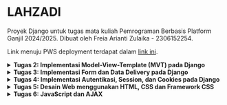 # LAHZADI

Proyek Django untuk tugas mata kuliah Pemrograman Berbasis Platform Ganjil 2024/2025. Dibuat oleh Freia Arianti Zulaika - 2306152254.

Link menuju PWS deployment terdapat dalam [link ini](http://freia-arianti-lahzadi.pbp.cs.ui.ac.id/).

<details>
<Summary><b>Tugas 2: Implementasi Model-View-Template (MVT) pada Django</b></Summary>

### Langkah Implementasi Checklist
Implementasi dari checklist pada tugas 2:
#### Membuat sebuah proyek Django baru
1. Membuat direktori bernama “lahzadi” dalam direktori lokal dan masuk ke dalam direktori tersebut
2. Membuat _virtual environment_ dalam direktori tersebut menggunakan perintah berikut:
    ```
    py -m venv env
    ```
3. Melakukan aktivasi _virtual environment_ menggunakan perintah berikut:
    ```
    env\Scripts\activate
    ```
4. Di dalam direktori tersebut, membuat file berjudul “requirements.txt” yang berisi:
   ```
    django
    gunicorn
    whitenoise
    psycopg2-binary
    requests
    urllib3
    ```
5. Melakukan instalasi terhadap _dependencies_ menggunakan perintah berikut:
    ```
    pip install -r requirements.txt
    ```
6. Membuat project Django bernama 'lahzadi' menggunakan perintah berikut:
    ```
    django-admin startproject lahzadi .
    ```
7. Membuat repositori baru di GitHub dengan nama 'lahzadi'
8. Menginisiasi direktori lokal “lahzadi” sebagai repositori git menggunakan perintah berikut:
   ```
    git init
    ```
9. Menambahkan berkas .gitignore
10. Membuat _branch_ utama baru bernama 'main' dengan menggunakan perintah berikut:
    ```
    git branch -M main
    ```
11. Menghubungkan direktori lokal dengan repositori GitHub dengan menggunakan perintah berikut:
    ```
    git remote add origin https://github.com/freiazulaika/lahzadi.git
    ```
11. Melakukan _add_, _commit_, dan _push_ dari direktori lokal ke repositori GitHub
    
####  Membuat aplikasi dengan nama main pada proyek tersebut
1. Masih dalam direkotri yang sama, membuat aplikasi bernama 'main' menggunakan perintah berikut:
    ```
    python manage.py startapp main
    ```
2. Menambahkan 'main' ke INSTALLED_APPS di dalam berkas settings.py

#### Membuat model pada aplikasi main dengan nama Product dan memiliki atribut wajib (name, price, description)
1. Pada berkas models.py di dalam direktori aplikasi 'main', menambahkan class 'Product' dengan atribut name, price, description, stock, note, dan size
2. Melakukan makemigrations menggunakan perintah berikut:
   ```
   python manage.py makemigrations
   ```
3. Melakukan migration menggunakan perintah berikut:
   ```
   python manage.py migrate
   ```

#### Membuat sebuah fungsi pada views.py
1. Membuat direktori bernama 'template' di dalam direktori aplikasi 'main' dan membuat berkas baru bernama 'main.html'
2. Di dalam berkas 'main.html', menambahkan nama toko, nama, dan kelas
3. Dalam berkas views.py di dalam direktori aplikasi 'main', menambahkan fungsi bernama 'show_main' yang berisi dictionary yang berisi data (nama dan kelas) yang akan dihubungkan ke tampilan. Fungsi ini akan mengembalikan untuk me-_render_ tampilan di berkas main.html

#### Melakukan routing pada proyek agar dapat menjalankan aplikasi main dan membuat sebuah routing pada urls.py aplikasi main
1. Membuat berkas 'urls.py' di direktori aplikasi 'main' dan menambahkan isi:
   ```
    from django.urls import path
    from main.views import show_main

    app_name = 'main'

    urlpatterns = [
        path('', show_main, name='show_main'),
    ]
    ```
2. Membuka berkas 'urls.py' di direktori proyek 'lahzadi' dan menambahkan isi:
    ```
    from django.contrib import admin
    from django.urls import path, include
    
    urlpatterns = [
        path('admin/', admin.site.urls),
        path('', include('main.urls')),
    ]
     ```
#### Melakukan deployment ke PWS
1. Masuk ke dalam _website_ PWS dan membuat proyek baru bernama 'lahzadi'
2. Menambahkan url _deployment_ PWS di dalam berkas settings.py di proyek 'lahzadi'
3. Melakukan _add_, _commit_, dan _push_ ke GitHub
4. Melakukan perintah pada _Project Command_ di PWS
5. Tunggu hasil proyek hingga menunjukkan status _successful_

### Bagan
![bagan](https://github.com/user-attachments/assets/1bcf8685-3f62-4cf1-a02e-1859d55bfd96)

### Fungsi git dalam pengembangan perangkat lunak
Fungsi git dalam pengembangan perangkat lunak:
* Git dapat membantu kita dalam mengelompokkan dan melacak perubahan kode yang dilakukan.
* Git memudahkan dalam berkolaborasi dengan banyak pengembang melalui kemampuannya seperti mengelola project/kode dalam branch yang berbeda, sehingga tidak mengganggu kode di branch utama.

### Mengapa framework Django dijadikan permulaan pembelajaran pengembangan perangkat lunak?
Django dijadikan permulaan dalam pembelajaran pengembangan perangkat lunak karena Django menggunakan bahasa Python yang relatif sederhana dan mudah dipahami. Selain itu, Django juga sudah menyediakan banyak fitur bawaan yang memudahkan dalam pengembangan aplikasi web dengan cepat. Django memiliki struktur yang terorganisasi dan memiliki bentuk Model-View-Template (MVT) yang memudahkan pengembang dalam membangun dan mengelola aplikasi web. Django juga dapat menangani pengembangan aplikasi yang kompleks serta memiliki fitur keamanan yang baik.

### Mengapa model pada Django disebut sebagai ORM?
Model di Django disebut sebagai ORM (Object-Relational Mapping) karena berfungsi sebagai jembatan antara objek Python dan tabel dalam database. Dengan ORM, pengembang dapat mengelola database menggunakan kode Python tanpa harus menulis _query_ SQL. Django mengubah atribut dalam kelas Python menjadi kolom-kolom di tabel database, sehingga interaksi dengan database jadi lebih mudah. ORM ini otomatis menerjemahkan operasi Python menjadi perintah SQL, sehingga proses mengelola data lebih sederhana dan teratur.

</details>

<details>
<Summary><b>Tugas 3: Implementasi Form dan Data Delivery pada Django</b></Summary>
    
### Jelaskan mengapa kita memerlukan data delivery dalam pengimplementasian sebuah platform?
Dalam proses pengimplementasian platform, data delivery menjadi penting karena memudahkan komunikasi antara klien, server, dan sistem lainnya. Proses ini memastikan bahwa informasi dapat dikirim dengan cepat, aman, dan efisien. Tanpa data delivery yang baik, platform akan terasa lambat dan tidak efisien, sehingga dapat mengurangi minat pengguna.

### Menurutmu, mana yang lebih baik antara XML dan JSON? Mengapa JSON lebih populer dibandingkan XML?
Menurut saya, JSON lebih baik dan lebih populer daripada XML karena JSON memiliki struktur dan tampilan yang sederhana, sehingga lebih mudah dibaca oleh manusia. Selain itu, pemrosesan JSON juga cenderung lebih cepat dan lebih efisien untuk pertukaran data karena memiliki kompleksitas yang lebih rendah dibandingkan dengan XML.

###  Jelaskan fungsi dari method is_valid() pada form Django dan mengapa kita membutuhkan method tersebut?
Method is_valid() pada form Django digunakan untuk mengetahui validitas/kebenaran data yang dimasukkan. Jika data yang dimasukkan sesuai dengan persyaratan yang ada di form (misal tipe data, panjang data), maka is_valid() akan bernilai True dan sebaliknya. Method ini dibutuhkan karena dapat mengetahui dan memastikan data yang mau dimasukkan ke database sudah benar. Selain itu, method ini juga mempermudah pengelolaan jika ada error ketika data yang dimasukkan tidak sesuai.

### Mengapa kita membutuhkan csrf_token saat membuat form di Django? Apa yang dapat terjadi jika kita tidak menambahkan csrf_token pada form Django? Bagaimana hal tersebut dapat dimanfaatkan oleh penyerang?
csrf_token penting untuk melindungi aplikasi web dari serangan _Cross-Site Request Forgery (CSRF)_, di mana penyerang dapat membuat pengguna yang telah terautentikasi mengirimkan permintaan berbahaya ke server tanpa sepengetahuan mereka. Tanpa csrf_token, server tidak dapat membedakan antara request asli dan request berbahaya, sehingga penyerang dapat menyalahgunakan sesi pengguna untuk melakukan tindakan yang tidak diinginkan. Sehingga, csrf_token berperan untuk memastikan bahwa setiap request berasal dari sumber yang sah dan aman.

### Jelaskan bagaimana cara kamu mengimplementasikan checklist di atas secara step-by-step (bukan hanya sekadar mengikuti tutorial).
1. Membuat direktori bernama _templates_ di dalam _main directory_
2. Membuat berkas base.html di dalam direktori tersebut
3. Menambahkan kode berikut di dalam file base.html:
```
<!DOCTYPE html>
<html lang="en">

<head>
    <meta charset="UTF-8">
    <meta name="viewport" content="width=device-width, initial-scale=1.0">
    {% block meta %} {% endblock meta %}
    <title>LAHZADI</title>
</head>

<body>
    {% block content %} {% endblock content %}
</body>

</html>
```
4. Pada berkas settings.py di direktori proyek lahzadi, menambahkan kode berikut di dalam variabel TEMPLATES
```
'DIRS': [BASE_DIR / 'templates']
```
5. Mengubah kode di berkas main.html yang berada di path main/templates/ dengan kode berikut:
```
{% extends 'base.html' %}
{% block content %}

<h1>LAHZADI</h1>

<h5>Name: </h5>
<p>{{ name }}
<p>
<h5>Class: </h5>
<p>{{ kelas }}
<p>

{% endblock content %}
```
6. Menambahkan kode berikut di bagian atas dari berkas models.py di subdirektori main/:
```
import uuid
```
7. Melakukan migrasi
8. Membuat berkas di direktori main dengan nama forms.py dan mengisi dengan kode berikut:
```
from django.forms import ModelForm
from main.models import Product

class ProductForm(ModelForm):
    class Meta:
        model = Product
        fields = ["name", "price", "description", "stock", "size"]
```
9. Menambahkan kode berikut di dalam berkas views.py yang ada di direktori main:
```
from django.shortcuts import render, redirect
```
10. Di dalam views.py, menambahkan fungsi berikut:
```
def create_product_entry(request):
    form = ProductForm(request.POST or None)

    if form.is_valid() and request.method == "POST":
        form.save()
        return redirect('main:show_main')

    context = {'form': form}
    return render(request, "create_product_entry.html", context)
```
11. Mengubah fungsi show_main di dalam berkas yang sama menjadi:
```
def show_main(request):
    product_entries = Product.objects.all()
    context = {
        'name': 'Freia Arianti Zulaika',
        'kelas' : 'PBP C',
        'product_entries' : product_entries,
    }

    return render(request, "main.html", context)
```
12. Membuat berkas create_product_entry.html pada direktori main/templates dan mengisi dengan kode berikut:
```
{% extends 'base.html' %}
{% block content %}
<h1>Add New Product Entry</h1>

<form method="POST">
    {% csrf_token %}
    <table>
        {{ form.as_table }}
        <tr>
            <td></td>
            <td>
                <input type="submit" value="Add Product Entry" />
            </td>
        </tr>
    </table>
</form>

{% endblock %}
```
13. Menambahkan kode berikut ke dalam {% block content %} di berkas main.html dalam path main/templates:
```
{% extends 'base.html' %}
{% block content %}

<h1>LAHZADI</h1>

<h5>Name: </h5>
<p>{{ name }}
<p>
<h5>Class: </h5>
<p>{{ kelas }}
<p>

    {% if not product_entries %}
<p>Belum ada data produk pada Lahzadi.</p>
{% else %}
<table>
    <tr>
        <th>Name</th>
        <th>Price</th>
        <th>Description</th>
        <th>Stock</th>
        <th>Size</th>
    </tr>

    {% comment %} Berikut cara memperlihatkan data produk di bawah baris ini
    {% endcomment %}
    {% for product_entry in product_entries %}
    <tr>
        <td>{{product_entry.name}}</td>
        <td>{{product_entry.price}}</td>
        <td>{{product_entry.description}}</td>
        <td>{{product_entry.stock}}</td>
        <td>{{product_entry.size}}</td>
    </tr>
    {% endfor %}
</table>
{% endif %}

<br />

<a href="{% url 'main:create_product_entry' %}">
    <button>Add New Product Entry</button>
</a>
{% endblock content %}
```
14. Membuat show_xml, show_json, show_xml_by_id, dan show_json_by_id di views.py untuk mengembalikan hasil response:
```
def show_xml(request):
    data = Product.objects.all()
    return HttpResponse(serializers.serialize("xml", data), content_type="application/xml")

def show_json(request):
    data = Product.objects.all()
    return HttpResponse(serializers.serialize("json", data), content_type="application/json")

def show_xml_by_id(request, id):
    data = Product.objects.filter(pk=id)
    return HttpResponse(serializers.serialize("xml", data), content_type="application/xml")

def show_json_by_id(request, id):
    data = Product.objects.filter(pk=id)
    return HttpResponse(serializers.serialize("json", data), content_type="application/json")
```
15. Melakukan routing di urls.py di direktori main:
```
from django.urls import path
from main.views import show_main, create_product_entry, show_xml, show_json, show_xml_by_id, show_json_by_id

app_name = 'main'

urlpatterns = [
    path('', show_main, name='show_main'),
    path('create-product-entry', create_product_entry, name='create_product_entry'),
    path('xml/', show_xml, name='show_xml'),
    path('json/', show_json, name='show_json'),
    path('xml/<str:id>/', show_xml_by_id, name='show_xml_by_id'),
    path('json/<str:id>/', show_json_by_id, name='show_json_by_id'),
]
```

### Mengakses Menggunakan Postman
## XML
![XML](https://github.com/user-attachments/assets/68c722b5-03e7-488e-b2e0-b4eb19f41507)
## JSON
![JSON](https://github.com/user-attachments/assets/544f1ce5-fd06-4242-930d-830621e52e8b)
## XML by id
![XML by id](https://github.com/user-attachments/assets/fd8d2f2c-235d-41f2-a84e-903e5765890a)
## JSON by id
![JSON by id](https://github.com/user-attachments/assets/5a3601e5-7ac9-472f-9dd0-02bda01388ab)

</details>

<details>
<Summary><b>Tugas 4: Implementasi Autentikasi, Session, dan Cookies pada Django</b></Summary>

### Apa perbedaan antara HttpResponseRedirect() dan redirect()?
Secara umum, HttpResponseRedirect() dan redirect() memiliki fungsi dalam mengalihkan ke URL tertentu. Perbedaan di antara keduanya adalah:
* HttpResponseRedirect(): memerlukan URL yang jelas dan lengkap (full URL atau relative path).
* redirect(): menerima URL, nama view, atau objek model, sehingga lebih fleksibel dan lebih mudah digunakan.

### Jelaskan cara kerja penghubungan model Product dengan User!
Model Product dihubungkan dengan User menggunakan <b>ForeignKey</b>, yang dapat menghubungkan setiap objek Product dengan satu pengguna. 
```
from django.db import models
import uuid
from django.contrib.auth.models import User

class Product(models.Model):
    id = models.UUIDField(primary_key=True, default=uuid.uuid4, editable=False)
    name = models.CharField(max_length=255)
    price = models.IntegerField()
    description = models.TextField()
    stock = models.IntegerField()
    size = models.IntegerField()
    user = models.ForeignKey(User, on_delete=models.CASCADE)
```
Pada ForeignKey, on_delete=models.CASCADE memastikan bahwa jika pengguna dihapus, semua produk yang dimiliki pengguna tersebut juga akan dihapus. Satu User bisa memiliki lebih dari satu produk, sementara setiap Product hanya dapat dimiliki oleh satu User.

### Apa perbedaan antara authentication dan authorization, apakah yang dilakukan saat pengguna login? Jelaskan bagaimana Django mengimplementasikan kedua konsep tersebut.
* Authentication merupakan proses untuk mengenali atau memverifikasi identitas pengguna.
* Authorization merupakan proses untuk menentukan aksesabilitas pengguna berdasarkan peran yang dimiliki. 

Dalam konteks login, kedua proses tersebut diperlukan karena saling melengkapi dan memiliki fungsinya masing-masing. Di Django, proses authentication dilakukan dengan memanfaatkan sistem autentikasi bawaan (django.contrib.auth) yang menyediakan fungsi seperti authenticate(), login(), dan logout(). Sedangkan, authorization dilakukan dengan sistem Permissions dan Groups, menggunakan dekorator seperti @permission_required dan mendefinisikan izin pada model.

### Bagaimana Django mengingat pengguna yang telah login? Jelaskan kegunaan lain dari cookies dan apakah semua cookies aman digunakan?
Django mengingat pengguna yang telah login menggunakan session. Setelah pengguna berhasil login, session ID akan disimpan di cookie di dalam browser pengguna. Dalam cookie, Django hanya menyimpan session ID dan tidak menyimpan informasi seperti password. Data session disimpan di server. Fungsi lain dari cookie yaitu untuk menyimpan preferensi pengguna dan melacak perilaku pengguna. Dari semua kelebihan yang ada, cookie memiliki kekurangan yang perlu diperhatikan. Jika tidak dikelola dengan baik, cookie menjadi rentan terhadap serangan seperti XSS atau CSRF. Untuk meningkatkan keamanan, sangat perlu untuk memanfaatkan fitur seperti HttpOnly untuk mencegah akses JavaScript ke cookie, Secure untuk memastikan cookie dikirim melalui HTTPS, dan SameSite untuk membatasi pengiriman cookie antarsitus.

### Implementasi _checklist_
#### Implementasi fungsi registrasi, login, dan logout.

1. Pertama, saya mengimpor modul yang diperlukan dalam pembuatan fungsi dan form registrasi di dalam berkas `views.py` di direktori `main`. Dua modul yang saya impor yaitu `messages`untuk menampilkan pesan sukses dan `UserCreationForm` sebagai form dalam registrasi akun. 

```
from django.contrib import messages
from django.contrib.auth.forms import UserCreationForm

def register(request):
    form = UserCreationForm()

    if request.method == "POST":
        form = UserCreationForm(request.POST)
        if form.is_valid():
            form.save()
            messages.success(request, 'Your account has been successfully created!')
            return redirect('main:login')
    context = {'form':form}
    return render(request, 'register.html', context)
```

2. Selanjutnya, saya membuat berkas `register.html` di dalam direktori `main/templates/` dengan isi kode berikut:
```
{% extends 'base.html' %}

{% block meta %}
<title>Register</title>
{% endblock meta %}

{% block content %}

<div class="login">
    <h1>Register</h1>

    <form method="POST">
        {% csrf_token %}
        <table>
            {{ form.as_table }}
            <tr>
                <td></td>
                <td><input type="submit" name="submit" value="Daftar" /></td>
            </tr>
        </table>
    </form>

    {% if messages %}
    <ul>
        {% for message in messages %}
        <li>{{ message }}</li>
        {% endfor %}
    </ul>
    {% endif %}
</div>

{% endblock content %}
```

Kode ini digunakan untuk menampilkan halaman registrasi menggunakan form yang dirender menggunakan `form.as_table`.

3. Setelah membuat fungsi registrasi, saya membuat fungsi login. Di dalam berkas `views.py`, saya melakukan impor modul-modul yang diperlukan di dalam fungsi login yaitu `AuthenticationForm`, `authenticate`, dan `login`. Kemudian, saya menambahkan fungsi berikut (fungsi `login_user`) di dalam berkas yang sama:
```
def login_user(request):
   if request.method == 'POST':
      form = AuthenticationForm(data=request.POST)

      if form.is_valid():
        user = form.get_user()
        login(request, user)
        response = HttpResponseRedirect(reverse("main:show_main"))
        response.set_cookie('last_login', str(datetime.datetime.now()))
        return response

   else:
      form = AuthenticationForm(request)
   context = {'form': form}
   return render(request, 'login.html', context)
```

4. Saya membuat fungsi login, saya membuat halaman untuk menampilkan fungsi login tersebut dengan membuat berkas `login.html` di dalam direktori `main/templates/` berisi kode berikut:
```
{% extends 'base.html' %}

{% block meta %}
<title>Login</title>
{% endblock meta %}

{% block content %}
<div class="login">
    <h1>Login</h1>

    <form method="POST" action="">
        {% csrf_token %}
        <table>
            {{ form.as_table }}
            <tr>
                <td></td>
                <td><input class="btn login_btn" type="submit" value="Login" /></td>
            </tr>
        </table>
    </form>

    {% if messages %}
    <ul>
        {% for message in messages %}
        <li>{{ message }}</li>
        {% endfor %}
    </ul>
    {% endif %} Don't have an account yet?
    <a href="{% url 'main:register' %}">Register Now</a>
</div>

{% endblock content %}
```

5. Untuk membuat fungsi `logout`, saya melakukan impor modul-modul yang diperlukan di dalam fungsi `logout` yaitu `logout` di berkas `views.py`. Di dalam berkas yang sama, saya membuat fungsi `logout` seperti di kode berikut:
```
from django.contrib.auth import logout
def logout_user(request):
    logout(request)
    return redirect('main:login')
```

6. Saya menambahkan button `logout` di berkas `main.html` di direktori `main/templates/`

```
<a href="{% url 'main:logout' %}">
  <button>Logout</button>
</a>
```

7. Terakhir, saya melakukan routing url untuk fungsi `registrasi`, `login`, dan `logout` dengan menambahkan kode berikut di dalam berkas `urls.py` di direktori `main`:
```
urlpatterns = [
    ...
    path('register/', register, name='register'),
    path('login/', login_user, name='login'),
    path('logout/', logout_user, name='logout'),
]
```

#### Implementasi pembuatan dua akun dan masing-masing tiga _dummy_ data
1. Pertama, saya menjalankan perintah `python manage.py runserver` di terminal.
2. Saya membuka `http://localhost:8000/` di browser
3. Saya melakukan registrasi untuk dua akun.
4. Di tiap akun-nya, saya memasukan tiga data

#### Implementasi menghubungkan model `Product` dengan `User`
1. Saya mengimpor modul `User` di berkas `models.py` yang ada di direktori `main` dengan menambahkan kode berikut:
```
from django.contrib.auth.models import User
```

2. Di dalam berkas yang sama, saya menambahkan ForeignKey di class `Product` dengan menambahkan kode berikut:
```
class Product(models.Model):
    ...
    user = models.ForeignKey(User, on_delete=models.CASCADE)
```

3. Di berkas `views.py` di direktori `main`, saya mengubah fungsi `create_product_entry` menjadi sebagai berikut:
```
def create_product_entry(request):
    form = ProductForm(request.POST or None)

    if form.is_valid() and request.method == "POST":
        product_entry = form.save(commit=False)
        product_entry.user = request.user
        product_entry.save()
        return redirect('main:show_main')

    context = {'form': form}
    return render(request, "create_product_entry.html", context)
```
Pada kode ini, objek yang sudah dibuat melalui form tidak langsung disimpan di database. Sehingga, kita dapat mengubah/memodifikasi objek tersebut sebelum disimpan di database.

4. Masih di berkas yang sama, saya mengubah nilai dari `product_entries` dan `context` yang ada di fungsi `show_main` menjadi:
```
def show_main(request):
    product_entries = Product.objects.filter(user=request.user)
    context = {
        'name': request.user.username,
        ...
    }

    return render(request, "main.html", context)
```

5. Selanjutnya, saya melakukan migrasi
```
python manage.py makemigrations
python manage.py migrate
```

6. Terakhir, di berkas `settings.py` di subdirektori `lahzadi`, saya mengubah variabel `DEBUG` dan melakukan impor seperti berikut:
```
import os
...
PRODUCTION = os.getenv("PRODUCTION", False)
DEBUG = not PRODUCTION
...
```

#### Implementasi tampilan detail informasi pengguna yang sedang logged in dan cookies
1. Di berkas `views.py` yang ada di direktori `main`, saya melakukan impor dan menambahkan kode di fungsi `login_user` pada blok `form.is_valid()` sehingga menjadi seperti berikut:
```
import datetime
from django.http import HttpResponseRedirect
from django.urls import reverse
...
def login_user(request):
   ...
      if form.is_valid():
        user = form.get_user()
        login(request, user)
        response = HttpResponseRedirect(reverse("main:show_main"))
        response.set_cookie('last_login', str(datetime.datetime.now()))
        return response

   ...
...
```

2. Kemudian, di fungsi `show_main`, saya menambahkan kode berikut di dalam `context` :
```
context = {
...
        ...
        'last_login': request.COOKIES['last_login'],
    }
...
```

3. Di fungsi `logout_user`, saya memodifikasi kode menjadi seperti kode berikut:
```
def logout_user(request):
    logout(request)
    response = HttpResponseRedirect(reverse('main:login'))
    response.delete_cookie('last_login')
    return response
```

4. Selanjutnya, di akhir berkas `main.html`, saya menambahkan kode berikut untuk menampilkan data login terakhir:
```
...
<h5>Sesi terakhir login: {{ last_login }}</h5>
```
</details>

<details>
<Summary><b>Tugas 5: Desain Web menggunakan HTML, CSS dan Framework CSS</b></Summary>

### Urutan prioritas _CSS Selector_ pada HTML
Secara garis besar, CSS Selector terbagi atas 4 bagian. Jika diurutkan dari prioritas tertinggi, maka:

1. Inline Styles
Inline style terdapat pada elemen HTML dengan tanda style=“…”. Contohnya `<p style=“color:red;”>Contoh</p>`

2. ID Selector (#)
ID Selector ditandai dengan adanya tanda #. ID selector ini memiliki prioritas yang lebih tinggi dari class atau elemen. Contoh:
```
#option{
    color: red;
}
```

3. Class Selector (.)
Class selector ditandai dengan adanya tanda (.). ID selector ini memiliki prioritas yang lebih tinggi dari tag HTML. Contoh:
```
.option{
    color: red;
}
```

4. Tag Selector
ID Selector ini memiliki urutan terrendah. Ditandai dengan penggunaan elemen tag HTML. Contoh:
```
p, h2{
    color: red;
}
```

5. Important Rule
Ditandai dengan adanya tanda `!important`. Dapat mendahulukan urutan prioritas suatu properti tanpa memperhatikan urutan ID Selector di atas.

### _Responsive Design_ dalam pengembangan web
_Responsive design_ sangat penting untuk diperhatikan karena pengaksesan suatu website oleh pengguna tidak hanya melalui _desktop_, namun juga dapat melalui device-device lain seperti _smartphone_, tablet, dan lain sebagainya. Dengan adanya _responsive design_, pengguna dapat menggunakan _website_ dengan tampilan yang konsisten dan dapat mendapatkan pengalaman yang baik dalam menjalankan _website_ tersebut. 

Contoh aplikasi yang sudah menerapkan responsive design adalah <b>Pinterest</b> dan aplikasi yang belum menerapkan responsive design adalah <b>SIAKNG</b>.

### Perbedaan antara margin, border, dan padding, serta pengaplikasiannya
* Margin adalah ruang kosong di luar elemen yang berfungsi sebagai pemisah antarelemen.
* Border adalah garis pembatas yang mengelilingi elemen, terletak di antara margin dan padding.
* Padding adalah ruang kosong di dalam elemen, terletak di antara elemen dan border.
```
.box{
    border: 10px;
    padding: 15px;
    margin: 20px;
}
```
![margin-padding-border](https://github.com/user-attachments/assets/f797dd18-788b-44d5-97e1-7b45520386fc)
sumber: https://www.pluralsight.com/blog/creative-professional/whats-difference-margin-padding

### Konsep flex box dan grid layout di CSS

* Flex box (flexible box) adalah salah satu model layout yang dimiliki CSS. Model layout ini mengatur letak elemen dalam satu dimensi (secara horizontal/kolom atau vertikal/baris). Kegunaan dari flex box adalah elemen-elemen dapat menyesuaikan ukurannya sesuai dengan batas ruang yang diberikan.

```
.container{
    display: flex;
    justify-content: space-around;
}
```

* CSS grid adalah model layout CSS yang mengatur letak elemen dalam dua dimensi (horizontal/kolom atau vertikal/baris). Kegunaan dari CSS grid yaitu dapat membuat tata letak yang responsif dan kompleks dengan mudah.
```
.grid-container {
    display: grid;
    grid-template-columns: 1fr 2fr 1fr;
    grid-template-rows: auto;
    }
```

### Implementasi _checklist_
#### Menambahkan fitur _edit product_
1. Pertama, saya menyambungkan tailwind ke aplikasi saya dengan menambahkan kode berikut di bagian head berkas `base.html` di direktori templates.
```
<script src="https://cdn.tailwindcss.com">
</script>
```

2. Di berkas `views.py`, saya menambahkan fungsi berikut:
```
def edit_product(request, id):
    mood = Product.objects.get(pk = id)
    form = ProductForm(request.POST or None, instance=mood)

    if form.is_valid() and request.method == "POST":
        form.save()
        return HttpResponseRedirect(reverse('main:show_main'))

    context = {'form': form}
    return render(request, "edit_product.html", context)
```

3. Saya membuat berkas baru bernama `edit_product.html` di subdirektori `main/templates`. Kemudian, saya mengisi berkas tersebut dengan kode berikut:
```
{% extends 'base.html' %}

{% load static %}

{% block content %}

<h1>Edit Mood</h1>

<form method="POST">
    {% csrf_token %}
    <table>
        {{ form.as_table }}
        <tr>
            <td></td>
            <td>
                <input type="submit" value="Edit Mood"/>
            </td>
        </tr>
    </table>
</form>

{% endblock %}
```

4. Selanjutnya, di berkas `main.html`, saya menambahkan kode berikut untuk memunculkan tombol edit:
```
    <td>
        <a href="{% url 'main:edit_product' product_entry.pk %}">
            <button>
                Edit
            </button>
        </a>
    </td>
```

5. Menambahkan import reverse di `views.py`
6. Melakukan routing url di `urls.py` dan menambahkan import `edit_product`.
7. Menambahkan path berikut ke `urlpatterns`:
```
...
path('edit-product/<uuid:id>', edit_product, name='edit_product'),
```

#### Menambahkan fitur _delete product_
1. Di berkas `views.py`, saya membuat _function_ baru bernama `delete_product` yang berisi kode berikut:
```
def delete_product(request, id):
    product = Product.objects.get(pk = id)
    product.delete()
    return HttpResponseRedirect(reverse('main:show_main'))
```

2. Selanjutnya, saya melakukan routing url di `urls.py` dengan meng-import `delete_product` dan menambahkan path berikut di `urlspattern`:
```
...
    path('delete/<uuid:id>', delete_product, name='delete_product'),
```

3. Di berkas `main.html`, saya menambahkan kode berikut untuk memunculkan button delete di tampilan halaman:
```
    <td>
        <a href="{% url 'main:delete_product' product_entry.pk %}">
            <button>
                Delete
            </button>
        </a>
    </td>
```

#### Kustomisasi desain pada template HTML menggunakan Tailwind
#####  Kustomisasi halaman login, register, dan tambah product
1. Pertama, saya membuat direktori baru di root directory yaitu direktori `static/css` dan membuat berkas `global.css` di dalamnya.

2. Kemudian, saya menghubungakan `global.css` dan script _Tailwind_ ke `base.html` dengan mengubah isi berkas `base.html` seperti berikut:
```
{% load static %}
<!DOCTYPE html>
<html lang="en">
  <head>
    <meta charset="UTF-8" />
    <meta name="viewport" content="width=device-width, initial-scale=1.0" />
    {% block meta %} {% endblock meta %}
    <script src="https://cdn.tailwindcss.com"></script>
    <link rel="stylesheet" href="{% static 'css/global.css' %}"/>
  </head>
  <body>
    {% block content %} {% endblock content %}
  </body>
</html>
```

Berkas login, register, dan tambah product:
* [Login](main/templates/login.html).
* [Register](main/templates/register.html).
* [Add Product](main/templates/create_product.html).

#### Membuat Navigation Bar
Saya membuat berkas bernama `navbar.html` di direktori `templates/`. Berkas dari navbar terdapat di halaman [ini](templates/navbar.html)

#### Membuat daftar produk dan card produk
Saya membuat berkas bernama `card_product.html` di direktori `main/templates/`. Berkas dari card product terdapat di halaman [ini](main/templates/create_product.html)
</details>

<details>
<Summary><b>Tugas 6: JavaScript dan AJAX</b></Summary>

### Jelaskan manfaat dari penggunaan JavaScript dalam pengembangan aplikasi web!
JavaScript dapat membuat suatu halaman web menjadi lebih responsif dan interaktif. Dengan JavaScript, _developer_ dapat membuat halaman web yang merespon tindakan _user_ seperti saat membuat perubahan secara langsung. JavaScript juga memiliki kemampuan untuk merubah konten secara dinamis, data diperbarui langsung dari server dan tidak mengganggu _experience_ pengguna, dan _interface_ yang lebih menarik dan mudah digunakan. 

### Jelaskan fungsi dari penggunaan await ketika kita menggunakan fetch()! Apa yang akan terjadi jika kita tidak menggunakan await?
Dalam mengeksekusi perintah `fetch`, `await` berperan untuk menunggu hingga instruksi `fetch` selesai dijalankan sebelum masuk dan menjalankan ke kode perintah selanjutnya. Dengan adanya `await`, kita dapat memastikan bahwa semua data yang dibutuhkan sudah ada sebelum mencoba untuk menggunakan data tersebut di perintah-perintah berikutnya. Jika tidak menggunakan `await`, program akan langsung mengeksekusi perintah selanjutnya tanpa menunggu hasil lengkap dari `fetch`. Jika perintah-perintah selanjutnya menggunakan data yang berasal dari `fetch`, maka dapat terjadi error.

###  Mengapa kita perlu menggunakan decorator csrf_exempt pada view yang akan digunakan untuk AJAX POST?
`csrf_exempt` digunakan untuk memberikan akses terhadap CSRF tertentu yang ada pada view yang terutama akan digunakan untuk AJAX POST. Penggunaan decorator ini memungkinkan _request_ AJAX POST untuk diproses tanpa perlu adanya _token_ CSRF yang biasanya diperlukan. 

###  Pada tutorial PBP minggu ini, pembersihan data input pengguna dilakukan di belakang (backend) juga. Mengapa hal tersebut tidak dilakukan di frontend saja?
Pembersihan yang di lakukan di _backend_ memastikan agar data dapat berubah dengan aman karena _backend_ memiliki kontrol yang lebih terpercaya dan konsisten dibandingkan dengan sisi klien. Penggunaan ini juga menjamin validasi yang lebih konsisten di berbagai platform dan perangkat yang digunakan klien karena dapat mengatasi penanganan keamanan dalam browser yang berbeda. Walaupun _frontend_ tetap penting dalam konteks efisiensi dan pengalaman pengguna, pembersihan data input di _backend_ merupakan komponen vital dalam menjaga keamanan web yang menyeluruh.

### Implementasi _Checklist_
#### AJAX `GET`
1. Saya melakukan impor di berkas `views.py` terkait dua decorator berikut:
```
from django.views.decorators.csrf import csrf_exempt
from django.views.decorators.http import require_POST
```
2. Di berkas yang sama, saya menambahkan fungsi baru bernama `add_product_entry_ajax` sebagai berikut:
```
@csrf_exempt
@require_POST
def add_product_entry_ajax(request):
    name = strip_tags(request.POST.get("name"))
    description = strip_tags(request.POST.get("description"))
    price = request.POST.get("price")
    stock = request.POST.get("stock")
    size = request.POST.get("size")
    user = request.user

    new_product = Product(
        name=name, description=description,
        price=price, stock=stock, size=size,
        user=user
    )
    new_product.save()

    return HttpResponse(b"CREATED", status=201)
```
3. Selanjutnya, saya melakukan _routing_ di berkas `urls.py` dengan mengimpor fungsi `add_product_entry_ajax` dan menambahkan path url di `urlpatterns`:
```
from main.views import ..., add_product_entry_ajax
urlpatterns = [
    ...
    path('create-product-entry-ajax', add_product_entry_ajax, name='add_product_entry_ajax'),
]
```
4. Di berkas `views.py`, saya menghapus bagian berikut di `show_main`
```
product_entries = Product.objects.filter(user=request.user)
'product_entries': product_entries,
```
5. Kemudian, saya menambahkan baris berikut di bagian pertama fungsi `show_json` dan `show_xml`:
```
data = Product.objects.filter(user=request.user)
```
6. Di berkas `main.html`, saya menghapus block conditional `product_entries` dan mengubahnya dengan kode berikut:
```
        <div id="product_entry_cards"></div>
```
7. Di bagian akhir berkas `main.html`, saya membuat blok `<script>` dan menambahkan fungsi berikut:
```
async function getProductEntries() {
        return fetch("{% url 'main:show_json' %}").then((res) => res.json());
    }
```
8. Di blok yang sama, saya menambahkan fungsi `refreshProductEntries` yang berisi kode berikut:
```
async function refreshProductEntries() {
        document.getElementById("product_entry_cards").innerHTML = "";
        document.getElementById("product_entry_cards").className = "";
        const productEntries = await getProductEntries();
        let htmlString = "";
        let classNameString = "";

        if (productEntries.length === 0) {
            classNameString = "flex flex-col items-center justify-center min-h-[24rem] p-6";
            htmlString = `
            <div class="flex flex-col items-center justify-center min-h-[24rem] p-6">
                <img src="{% static 'image/sedih-banget.png' %}" alt="Sad face" class="w-32 h-32 mb-4"/>
                <p class="text-center text-gray-600 mt-4">Belum ada data produk di web ini.</p>
            </div>
        `;
        } else {
            classNameString = "grid grid-cols-1 sm:grid-cols-2 lg:grid-cols-3 gap-6 w-full";
            productEntries.forEach((item) => {
                const name = DOMPurify.sanitize(item.fields.name);
                const description = DOMPurify.sanitize(item.fields.description);
                const price = DOMPurify.sanitize(item.fields.price);
                const stock = DOMPurify.sanitize(item.fields.stock);
                const size = DOMPurify.sanitize(item.fields.size);
                htmlString += `
                <div class="max-w-sm mx-auto w-[375px] h-[375px] bg-white shadow-lg rounded-lg overflow-hidden transition transform hover:scale-105 hover:shadow-2xl flex flex-col justify-between mb-6">
                    <div class="h-1 bg-gradient-to-r from-[#8B5E3C] via-[#D8B384] to-[#8B5E3C]"></div>
                    <div class="p-6 flex-1">
                        <h2 class="text-2xl font-bold text-[#5C4B3A] mb-2">${name}</h2>
                        <p class="text-xl font-semibold text-[#8B5E3C] mb-2">Rp${price}</p>
                        <p class="text-md text-[#6B5D53] mb-4">${description}</p>
                        <div class="text-sm text-[#5C4B3A]">
                            <p><span class="font-bold">Stock:</span> ${stock}</p>
                            <p><span class="font-bold">Size:</span> ${size} ml</p>
                        </div>
                    </div>

                    <div class="p-6 flex justify-between items-center">
                        <a href="/edit-product/${item.pk}" 
                            class="flex items-center bg-[#8B5E3C] text-white py-2 px-4 rounded-lg hover:bg-[#5C4B3A] transition-all">
                            <svg class="w-5 h-5 mr-2" xmlns="http://www.w3.org/2000/svg" fill="none" viewBox="0 0 24 24" stroke="currentColor">
                                <path stroke-linecap="round" stroke-linejoin="round" stroke-width="2" d="M11 17l-5-5m0 0l5-5m-5 5h12"></path>
                            </svg>
                            Edit
                        </a>

                        <a href="/delete/${item.pk}"
                            class="flex items-center bg-[#A3292F] text-white py-2 px-4 rounded-lg hover:bg-red-600 transition-all">
                            <svg class="w-5 h-5 mr-2" xmlns="http://www.w3.org/2000/svg" fill="none" viewBox="0 0 24 24" stroke="currentColor">
                                <path stroke-linecap="round" stroke-linejoin="round" stroke-width="2" d="M6 18L18 6M6 6l12 12"></path>
                            </svg>
                            Delete
                        </a>
                    </div>
                </div>
            `;
            });
        }

        document.getElementById("product_entry_cards").className = classNameString;
        document.getElementById("product_entry_cards").innerHTML = htmlString;
    }
```

#### AJAX `POST`
1. Di berkas `main.html`, saya menambahkan kode berikut tepat di bawah kode `<div id="product_entry_cards"></div>`:
```
<div id="crudModal" tabindex="-1" aria-hidden="true"
            class="hidden fixed inset-0 z-50 w-full flex items-center justify-center bg-gray-800 bg-opacity-50 overflow-x-hidden overflow-y-auto transition-opacity duration-300 ease-out">
            <div id="crudModalContent"
                class="relative bg-white rounded-lg shadow-lg w-5/6 sm:w-3/4 md:w-1/2 lg:w-1/3 mx-4 sm:mx-0 transform scale-95 opacity-0 transition-transform transition-opacity duration-300 ease-out">
                <!-- Modal header -->
                <div class="flex items-center justify-between p-4 border-b rounded-t">
                    <h3 class="text-xl font-semibold text-gray-900">
                        Add New Product
                    </h3>
                    <button type="button"
                        class="text-gray-400 bg-transparent hover:bg-gray-200 hover:text-gray-900 rounded-lg text-sm p-1.5 ml-auto inline-flex items-center"
                        id="closeModalBtn">
                        <svg aria-hidden="true" class="w-5 h-5" fill="currentColor" viewBox="0 0 20 20"
                            xmlns="http://www.w3.org/2000/svg">
                            <path fill-rule="evenodd"
                                d="M4.293 4.293a1 1 0 011.414 0L10 8.586l4.293-4.293a1 1 0 111.414 1.414L11.414 10l4.293 4.293a1 1 0 01-1.414 1.414L10 11.414l-4.293 4.293a1 1 0 01-1.414-1.414L8.586 10 4.293 5.707a1 1 0 010-1.414z"
                                clip-rule="evenodd"></path>
                        </svg>
                        <span class="sr-only">Close modal</span>
                    </button>
                </div>

                <!-- Modal body -->
                <div class="px-6 py-4 space-y-6 form-style">
                    <form id="productEntryForm">
                        <div class="mb-4">
                            <label for="name" class="block text-sm font-medium text-gray-700">Name</label>
                            <input type="text" id="name" name="name"
                                class="mt-1 block w-full border border-gray-300 rounded-md p-2 hover:border-[#8B5E3C]-700"
                                placeholder="Enter product name" required>
                        </div>
                        <div class="mb-4">
                            <label for="description" class="block text-sm font-medium text-gray-700">Description</label>
                            <textarea id="description" name="description" rows="3"
                                class="mt-1 block w-full h-52 resize-none border border-gray-300 rounded-md p-2 hover:border-[#8B5E3C]-700"
                                placeholder="Describe your product" required></textarea>
                        </div>
                        <div class="mb-4">
                            <label for="price" class="block text-sm font-medium text-gray-700">Price</label>
                            <input type="number" id="price" name="price" min="1"
                                class="mt-1 block w-full border border-gray-300 rounded-md p-2 hover:border-[#8B5E3C]-700"
                                placeholder="Enter product price" required>
                        </div>
                        <div class="mb-4">
                            <label for="stock" class="block text-sm font-medium text-gray-700">Stock</label>
                            <input type="number" id="stock" name="stock" min="1"
                                class="mt-1 block w-full border border-gray-300 rounded-md p-2 hover:border-[#8B5E3C]-700"
                                placeholder="Enter stock amount" required>
                        </div>
                        <div class="mb-4">
                            <label for="size" class="block text-sm font-medium text-gray-700">Size (ml)</label>
                            <input type="number" id="size" name="size" min="1"
                                class="mt-1 block w-full border border-gray-300 rounded-md p-2 hover:border-[#8B5E3C]-700"
                                placeholder="Enter product size" required>
                        </div>
                    </form>
                </div>

                <!-- Modal footer -->
                <div
                    class="flex flex-col space-y-2 md:flex-row md:space-y-0 md:space-x-2 p-6 border-t border-gray-200 rounded-b justify-center md:justify-end">
                    <button type="button"
                        class="bg-gray-500 hover:bg-gray-600 text-white font-bold py-2 px-4 rounded-lg"
                        id="cancelButton">Cancel</button>
                    <button type="submit" id="submitProductEntry" form="productEntryForm"
                        class="bg-[#8B5E3C] hover:bg-[#8B5E3C] text-white font-bold py-2 px-4 rounded-lg">Save</button>
                </div>
            </div>
        </div>
```
2. Kemudian, saya menambahkan fungsi-fungsi berikut di blok yang sama:
```
const modal = document.getElementById('crudModal');
    const modalContent = document.getElementById('crudModalContent');

    function showModal() {
        const modal = document.getElementById('crudModal');
        const modalContent = document.getElementById('crudModalContent');

        modal.classList.remove('hidden');
        setTimeout(() => {
            modalContent.classList.remove('opacity-0', 'scale-95');
            modalContent.classList.add('opacity-100', 'scale-100');
        }, 50);
    }

    function hideModal() {
        const modal = document.getElementById('crudModal');
        const modalContent = document.getElementById('crudModalContent');

        modalContent.classList.remove('opacity-100', 'scale-100');
        modalContent.classList.add('opacity-0', 'scale-95');

        setTimeout(() => {
            modal.classList.add('hidden');
        }, 150);
    }

    document.getElementById("cancelButton").addEventListener("click", hideModal);
    document.getElementById("closeModalBtn").addEventListener("click", hideModal);
```
3. Kemudian, saya menambahkan tombol "Add New Product AJAX" dengan kode berikut:
```
        <a href="{% url 'main:create_product_entry' %}"
            class="bg-[#5C4B3A] hover:bg-[#97704f] text-white font-bold py-2 px-4 rounded-lg transition duration-300 ease-in-out transform hover:-translate-y-1 hover:scale-105">
            Add New Product
        </a>
        <button data-modal-target="crudModal" data-modal-toggle="crudModal"
            class="btn bg-[#5C4B3A] hover:bg-[#97704f] text-white font-bold py-2 px-4 rounded-lg transition duration-300 ease-in-out transform hover:-translate-y-1 hover:scale-105"
            onclick="showModal();">
            Add New Product by AJAX
        </button>
```
4. Di blok `<script>` berkas `main.html`, saya menambahkan fungsi berikut:
```
function addProductEntry() {
    fetch("{% url 'main:add_product_entry_ajax' %}", {
        method: "POST",
        body: new FormData(document.querySelector('#productEntryForm')),
    })
        .then(response => refreshProductEntries())

    document.getElementById("productEntryForm").reset();
    document.querySelector("[data-modal-toggle='crudModal']").click();

    return false;
    }
```
5. Saya menambahkan _event listener_ pada form yang ada di modal untuk menjalankan fungsi `addProductEntry`:
```
...
document.getElementById("productEntryForm").addEventListener("submit", (e) => {
        e.preventDefault();
        addProductEntry();
    })
```
</details>